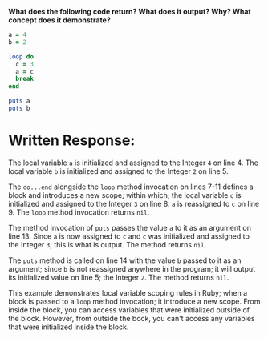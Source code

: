 **What does the following code return? What does it output? Why? What concept does it demonstrate?**

```ruby
a = 4
b = 2

loop do
  c = 3
  a = c
  break
end

puts a
puts b
```
# Written Response:

The local variable `a` is initialized and assigned to the Integer `4` on line 4. The local variable `b` is initialized and assigned to the Integer `2` on line 5.

The `do...end` alongside the `loop` method invocation on lines 7-11 defines a block and introduces a new scope; within which; the local variable `c` is initialized and assigned to the Integer `3` on line 8. 
`a` is reassigned to `c` on line 9. The `loop` method invocation returns `nil`.

The method invocation of `puts` passes the value `a` to it as an argument on line 13. Since `a` is now assigned to `c` and `c` was initialized and assigned to the Integer `3`; this is what is output. The method returns `nil`.

The `puts` method is called on line 14 with the value `b` passed to it as an argument; since `b` is not reassigned anywhere in the program; it will output its initialized value on line 5; the Integer `2`. The method returns `nil`.

This example demonstrates local variable scoping rules in Ruby; when a block is passed to a `loop` method invocation; it introduce a new scope. From inside the block, you can access variables that were initialized outside of the block. However, from outside the bock, you can't access any variables that were initialized inside the block.



